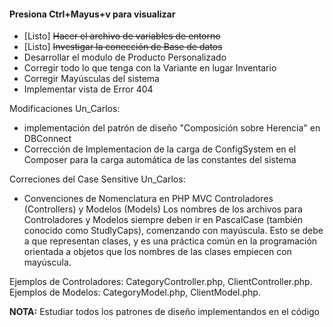 #### Presiona **Ctrl+Mayus+v** para visualizar

- [Listo] ~~Hacer el archivo de variables de entorno~~
- [Listo] ~~Investigar la conección de Base de datos~~
- Desarrollar el modulo de Producto Personalizado
- Corregir todo lo que tenga con la Variante en lugar Inventario
- Corregir Mayúsculas del sistema
- Implementar vista de Error 404

Modificaciones Un_Carlos:
- implementación del patrón de diseño "Composición sobre Herencia" en DBConnect
- Corrección de Implementacion de la carga de ConfigSystem en el Composer para la carga automática de las constantes del sistema

Correciones del Case Sensitive Un_Carlos:
- Convenciones de Nomenclatura en PHP MVC
Controladores (Controllers) y Modelos (Models)
Los nombres de los archivos para Controladores y Modelos siempre deben ir en PascalCase (también conocido como StudlyCaps), comenzando con mayúscula. Esto se debe a que representan clases, y es una práctica común en la programación orientada a objetos que los nombres de las clases empiecen con mayúscula.

Ejemplos de Controladores: CategoryController.php, ClientController.php.
Ejemplos de Modelos: CategoryModel.php, ClientModel.php.



**NOTA:** Estudiar todos los patrones de diseño implementandos en el código